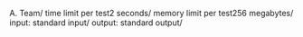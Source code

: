 A. Team/
time limit per test2 seconds/
memory limit per test256 megabytes/
input: standard input/
output: standard output/
